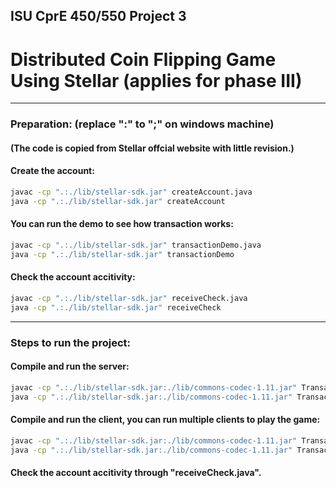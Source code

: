 ## ISU CprE 450/550 Project 3
# Distributed Coin Flipping Game Using Stellar (applies for phase III)
---
### Preparation: (replace ":" to ";" on windows machine)
#### (The code is copied from Stellar offcial website with little revision.)
#### Create the account:
```bash
javac -cp ".:./lib/stellar-sdk.jar" createAccount.java 
java -cp ".:./lib/stellar-sdk.jar" createAccount
```
#### You can run the demo to see how transaction works:
```bash
javac -cp ".:./lib/stellar-sdk.jar" transactionDemo.java  
java -cp ".:./lib/stellar-sdk.jar" transactionDemo
```
#### Check the account accitivity:
```bash
javac -cp ".:./lib/stellar-sdk.jar" receiveCheck.java  
java -cp ".:./lib/stellar-sdk.jar" receiveCheck
```
---
### Steps to run the project:
#### Compile and run the server:
```bash
javac -cp ".:./lib/stellar-sdk.jar:./lib/commons-codec-1.11.jar" TransactionServer.java
java -cp ".:./lib/stellar-sdk.jar:./lib/commons-codec-1.11.jar" TransactionServer
```
#### Compile and run the client, you can run multiple clients to play the game: 
```bash
javac -cp ".:./lib/stellar-sdk.jar:./lib/commons-codec-1.11.jar" TransactionClient.java
java -cp ".:./lib/stellar-sdk.jar:./lib/commons-codec-1.11.jar" TransactionClient
```
#### Check the account accitivity through "receiveCheck.java".
